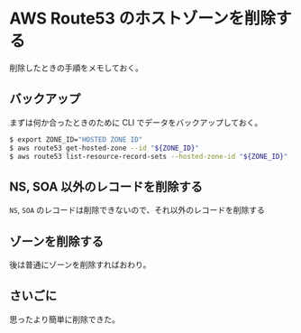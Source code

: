 # AWS Route53 のホストゾーンを削除する

削除したときの手順をメモしておく。

## バックアップ

まずは何か合ったときのために CLI でデータをバックアップしておく。

```bash
$ export ZONE_ID="HOSTED ZONE ID"
$ aws route53 get-hosted-zone --id "${ZONE_ID}"
$ aws route53 list-resource-record-sets --hosted-zone-id "${ZONE_ID}"
```

## NS, SOA 以外のレコードを削除する

`NS`, `SOA` のレコードは削除できないので、それ以外のレコードを削除する

## ゾーンを削除する

後は普通にゾーンを削除すればおわり。

## さいごに

思ったより簡単に削除できた。
